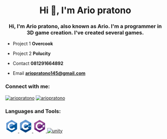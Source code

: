 <h1 align="center">Hi 👋, I'm Ario pratono</h1>
<h3 align="center">Hi, I'm Ario pratono, also known as Ario. I'm a programmer in 3D game creation. I've created several games.</h3>

- Project 1 **Overcook**

- Project 2 **Polucity**

- Contact **081291664892**

- Email **ariopratono145@gmail.com**

<h3 align="left">Connect with me:</h3>
<p align="left">
<a href="https://linkedin.com/in/ariopratono" target="blank"><img align="center" src="https://raw.githubusercontent.com/rahuldkjain/github-profile-readme-generator/master/src/images/icons/Social/linked-in-alt.svg" alt="ariopratono" height="30" width="40" /></a>
<a href="https://instagram.com/ariopratono" target="blank"><img align="center" src="https://raw.githubusercontent.com/rahuldkjain/github-profile-readme-generator/master/src/images/icons/Social/instagram.svg" alt="ariopratono" height="30" width="40" /></a>
</p>

<h3 align="left">Languages and Tools:</h3>
<p align="left"> <a href="https://www.cprogramming.com/" target="_blank" rel="noreferrer"> <img src="https://raw.githubusercontent.com/devicons/devicon/master/icons/c/c-original.svg" alt="c" width="40" height="40"/> </a> <a href="https://www.w3schools.com/cpp/" target="_blank" rel="noreferrer"> <img src="https://raw.githubusercontent.com/devicons/devicon/master/icons/cplusplus/cplusplus-original.svg" alt="cplusplus" width="40" height="40"/> </a> <a href="https://www.w3schools.com/cs/" target="_blank" rel="noreferrer"> <img src="https://raw.githubusercontent.com/devicons/devicon/master/icons/csharp/csharp-original.svg" alt="csharp" width="40" height="40"/> </a> <a href="https://unity.com/" target="_blank" rel="noreferrer"> <img src="https://www.vectorlogo.zone/logos/unity3d/unity3d-icon.svg" alt="unity" width="40" height="40"/> </a> </p>
